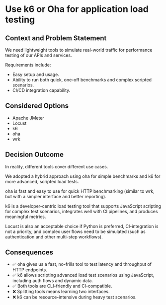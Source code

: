 # Use k6 or Oha for application load testing

## Context and Problem Statement

We need lightweight tools to simulate real-world traffic for
performance testing of our APIs and services.

Requirements include:

- Easy setup and usage.
- Ability to run both quick, one-off benchmarks and complex scripted scenarios.
- CI/CD integration capability.

## Considered Options

- Apache JMeter
- Locust
- k6
- oha
- wrk

## Decision Outcome

In reality, different tools cover different use cases.

We adopted a hybrid approach using oha for simple benchmarks and
k6 for more advanced, scripted load tests.

oha is fast and easy to use for quick HTTP benchmarking (similar to wrk,
but with a simpler interface and better reporting).

k6 is a developer-centric load testing tool that supports JavaScript
scripting for complex test scenarios, integrates well with CI pipelines,
and produces meaningful metrics.

Locust is also an acceptable choice if Python is preferred, CI-integration
is not a priority, and complex user flows need to be simulated (such as
authentication and other multi-step workflows).

## Consequences

- ✅ oha gives us a fast, no-frills tool to test latency and throughput of HTTP endpoints.
- ✅ k6 allows scripting advanced load test scenarios using JavaScript, including
  auth flows and dynamic data.
- ✅ Both tools are CLI-friendly and CI-compatible.
- ❌ Splitting tools means learning two interfaces.
- ❌ k6 can be resource-intensive during heavy test scenarios.
